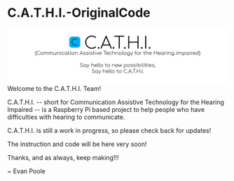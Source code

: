 # C.A.T.H.I.-OriginalCode
![cathibanner](https://raw.githubusercontent.com/evanmp742/C.A.T.H.I.-OriginalCode/master/Cathi-1.png)
Welcome to the C.A.T.H.I. Team!

C.A.T.H.I. -- short for Communication Assistive Technology for the Hearing Impaired -- is a Raspberry Pi based project to help people who have difficulties with hearing to communicate.

C.A.T.H.I. is still a work in progress, so please check back for updates!

The instruction and code will be here very soon!

Thanks, and as always, keep making!!!

~ Evan Poole
